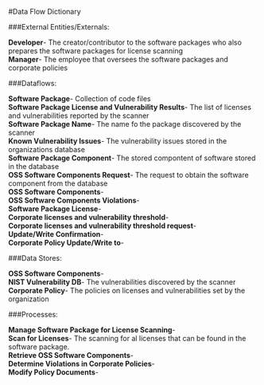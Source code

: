 #Data Flow Dictionary</br>

###External Entities/Externals:</br>

**Developer**- The creator/contributor to the software packages who also prepares the software packages for license scanning</br>
**Manager**- The employee that oversees the software packages and corporate policies</br>

###Dataflows:</br>

**Software Package**- Collection of code files</br>
**Software Package License and Vulnerability Results**- The list of licenses and vulnerabilities reported by the scanner</br>
**Software Package Name**- The name fo the package discovered by the scanner</br>
**Known Vulnerability Issues**- The vulnerability issues stored in the organizations database</br>
**Software Package Component**- The stored compontent of software stored in the database</br>
**OSS Software Components Request**- The request to obtain the software component from the database</br>
**OSS Software Components**-</br>
**OSS Software Components Violations**-</br>
**Software Package License**-</br>
**Corporate licenses and vulnerability threshold**-</br>
**Corporate licenses and vulnerability threshold request**-</br>
**Update/Write Confirmation**-</br>
**Corporate Policy Update/Write to**-</br>



###Data Stores:</br>

**OSS Software Components**-</br>
**NIST Vulnerability DB**- The vulnerabilities discovered by the scanner</br>
**Corporate Policy**- The policies on licenses and vulnerabilities set by the organization</br>

###Processes:</br>

**Manage Software Package for License Scanning**-</br>
**Scan for Licenses**- The scanning for al licenses that can be found in the software package.</br>
**Retrieve OSS Software Components**-</br>
**Determine Violations in Corporate Policies**-</br>
**Modify Policy Documents**-</br>

